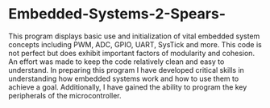 # Embedded-Systems-2-Spears-

This program displays basic use and initialization of vital embedded system concepts including PWM, ADC, GPIO, UART, SysTick and more. This code is not perfect but does exhibit important factors of modularity and cohesion. An effort was made to keep the code relatively clean and easy to understand. In preparing this program I have developed critical skills in understanding how embedded systems work and how to use them to achieve a goal. Additionally, I have gained the ability to program the key peripherals of the microcontroller.
